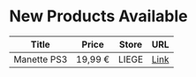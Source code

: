 # New Products Available

| Title | Price | Store | URL |
|---|---|---|---|
| Manette PS3 | 19,99 € | LIEGE | [Link](https://www.cashconverters.be/fr/accessoires-jeux-video/849294-manette-ps3.html) |
